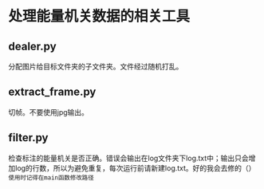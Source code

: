 # 处理能量机关数据的相关工具

## dealer.py

分配图片给目标文件夹的子文件夹。文件经过随机打乱。

## extract_frame.py

切帧。不要使用jpg输出。

## filter.py

检查标注的能量机关是否正确。错误会输出在log文件夹下log.txt中；输出只会增加log的行数，所以为避免重复，每次运行前请新建log.txt。好的我会去修的（）
`使用时记得在main函数修改路径`
